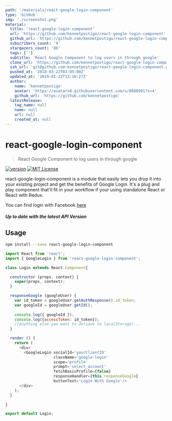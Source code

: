 ```yaml
---
path: '/materials/react-google-login-component'
type: 'GitHub'
img: './screenshot.png'
material:
  title: 'react-google-login-component'
  url: 'https://github.com/kennetpostigo/react-google-login-component'
  github_url: 'https://github.com/kennetpostigo/react-google-login-component'
  subscribers_count: '4'
  stargazers_count: '86'
  tags: ['']
  subtitle: 'React Google Component to log users in through google'
  clone_url: 'https://github.com/kennetpostigo/react-google-login-component.git'
  ssh_url: 'git@github.com:kennetpostigo/react-google-login-component.git'
  pushed_at: '2018-03-22T03:05:00Z'
  updated_at: '2019-01-22T13:16:27Z'
  author:
    name: 'kennetpostigo'
    avatar: 'https://avatars0.githubusercontent.com/u/8888991?v=4'
    github_url: 'https://github.com/kennetpostigo'
  latestRelease:
    tag_name: null
    name: null
    url: null
    created_at: null
---
```

# react-google-login-component
> React Google Component to log users in through google

[![version](https://img.shields.io/npm/v/react-google-login-component.svg?style=flat-square)](http://npm.im/react-google-login-component)
[![MIT License](https://img.shields.io/npm/l/react-google-login-component.svg?style=flat-square)](http://opensource.org/licenses/MIT)

react-google-login-component is a module that easily lets you drop it into
your existing project and get the benefits of Google Login. It's a plug and
play component that'll fit in your workflow if your using standalone React or
React with Redux.

You can find login with Facebook [here](https://github.com/kennetpostigo/react-facebook-login-component)

##### Up to date with the latest API Version

## Usage
```bash
npm install --save react-google-login-component
```
```js
import React from 'react';
import { GoogleLogin } from 'react-google-login-component';

class Login extends React.Component{

  constructor (props, context) {
    super(props, context);
  }

  responseGoogle (googleUser) {
    var id_token = googleUser.getAuthResponse().id_token;
    var googleId = googleUser.getId();
    
    console.log({ googleId });
    console.log({accessToken: id_token});
    //anything else you want to do(save to localStorage)...
  }

  render () {
    return (
      <div>
        <GoogleLogin socialId='yourClientID'
                     className='google-login'
                     scope='profile'
                     prompt='select_account'
                     fetchBasicProfile={false}
                     responseHandler={this.responseGoogle}
                     buttonText='Login With Google'/>
      </div>
    );
  }

}

export default Login;

```
